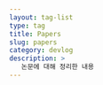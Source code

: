 ```yaml
---
layout: tag-list
type: tag
title: Papers
slug: papers
category: devlog
description: >
   논문에 대해 정리한 내용
---
```

